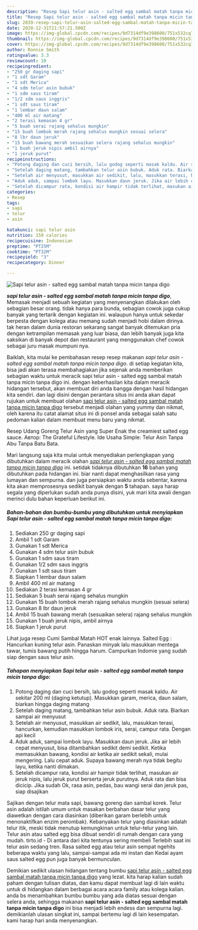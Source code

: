 ```yaml
---
description: "Resep Sapi telur asin - salted egg sambal matah tanpa micin tanpa digo, Enak Banget"
title: "Resep Sapi telur asin - salted egg sambal matah tanpa micin tanpa digo, Enak Banget"
slug: 2839-resep-sapi-telur-asin-salted-egg-sambal-matah-tanpa-micin-tanpa-digo-enak-banget
date: 2020-12-31T21:57:21.500Z
image: https://img-global.cpcdn.com/recipes/9d7314df9e398600/751x532cq70/sapi-telur-asin-salted-egg-sambal-matah-tanpa-micin-tanpa-digo-foto-resep-utama.jpg
thumbnail: https://img-global.cpcdn.com/recipes/9d7314df9e398600/751x532cq70/sapi-telur-asin-salted-egg-sambal-matah-tanpa-micin-tanpa-digo-foto-resep-utama.jpg
cover: https://img-global.cpcdn.com/recipes/9d7314df9e398600/751x532cq70/sapi-telur-asin-salted-egg-sambal-matah-tanpa-micin-tanpa-digo-foto-resep-utama.jpg
author: Ronnie Smith
ratingvalue: 3.3
reviewcount: 10
recipeingredient:
- "250 gr daging sapi"
- "1 sdt Garam"
- "1 sdt Merica"
- "4 sdm telur asin bubuk"
- "1 sdm saus tiram"
- "1/2 sdm saus inggris"
- "1 sdt saus tiram"
- "1 lembar daun salam"
- "400 ml air matang"
- "2 terasi kemasan 4 gr"
- "5 buah serai rajang sehalus mungkin"
- "15 buah lombok merah rajang sehalus mungkin sesuai selera"
- "8 lbr daun jeruk"
- "15 buah bawang merah sesuaikan selera rajang sehalus mungkin"
- "1 buah jeruk nipis ambil airnya"
- "1 jeruk purut"
recipeinstructions:
- "Potong daging dan cuci bersih, lalu godog seperti masak kaldu. Air sekitar 200 ml (daging ketutup). Masukkan garam, merica, daun salam, biarkan hingga daging matang"
- "Setelah daging matang, tambahkan telur asin bubuk. Aduk rata. Biarkan sampai air menyusut"
- "Setelah air menyusut, masukkan air sedikit, lalu, masukkan terasi, hancurkan, kemudian masukkan lombok iris, serai, campur rata. Dengan api kecil"
- "Aduk aduk, sampai lombok layu. Masukkan daun jeruk. Jika air lebih cepat menyusut, bisa ditambahkan sedikit demi sedikit. Ketika memasukkan bawang, kondisi air ketika air sedikit sekali, mulai mengering. Lalu cepat aduk. Supaya bawang merah nya tidak begitu layu, ketika nanti dimakan."
- "Setelah dicampur rata, kondisi air hampir tidak terlihat, masukan air jeruk nipis, lalu jeruk purut berserta jeruk purutnya. Aduk rata dan bisa dicicip. Jika sudah Ok, rasa asin, pedas, bau wangi serai dan jeruk pas, siap disajikan"
categories:
- Resep
tags:
- sapi
- telur
- asin

katakunci: sapi telur asin 
nutrition: 159 calories
recipecuisine: Indonesian
preptime: "PT25M"
cooktime: "PT32M"
recipeyield: "3"
recipecategory: Dinner

---
```



![Sapi telur asin - salted egg sambal matah tanpa micin tanpa digo](https://img-global.cpcdn.com/recipes/9d7314df9e398600/751x532cq70/sapi-telur-asin-salted-egg-sambal-matah-tanpa-micin-tanpa-digo-foto-resep-utama.jpg)

<b><i>sapi telur asin - salted egg sambal matah tanpa micin tanpa digo</i></b>, Memasak menjadi sebuah kegiatan yang menyenangkan dilakukan oleh sebagian besar orang. tidak hanya para bunda, sebagian cowok juga cukup banyak yang tertarik dengan kegiatan ini. walaupun hanya untuk sekedar berpesta dengan kolega atau memang sudah menjadi hobi dalam dirinya. tak heran dalam dunia restoran sekarang sangat banyak ditemukan pria dengan ketrampilan memasak yang luar biasa, dan lebih banyak juga kita saksikan di banyak depot dan restaurant yang menggunakan chef cowok sebagai juru masak mumpuni nya.

Baiklah, kita mulai ke pembahasan resep resep makanan <i>sapi telur asin - salted egg sambal matah tanpa micin tanpa digo</i>. di setiap kegiatan kita, bisa jadi akan terasa membahagiakan jika sejenak anda memberikan sebagian waktu untuk meracik sapi telur asin - salted egg sambal matah tanpa micin tanpa digo ini. dengan keberhasilan kita dalam meracik hidangan tersebut, akan membuat diri anda bangga dengan hasil hidangan kita sendiri. dan lagi disini dengan perantara situs ini anda akan dapat rujukan untuk membuat olahan <u>sapi telur asin - salted egg sambal matah tanpa micin tanpa digo</u> tersebut menjadi olahan yang yummy dan nikmat, oleh karena itu catat alamat situs ini di ponsel anda sebagai salah satu pedoman kalian dalam membuat menu baru yang nikmat.

Resep Udang Goreng Telur Asin yang Super Enak the creamiest salted egg sauce. Автор: The Grateful Lifestyle. Ide Usaha Simple: Telur Asin Tanpa Abu Tanpa Batu Bata.


Mari langsung saja kita mulai untuk menyediakan perlengkapan yang dibutuhkan dalam meracik olahan <u><i>sapi telur asin - salted egg sambal matah tanpa micin tanpa digo</i></u> ini. setidak tidaknya dibutuhkan <b>16</b> bahan yang dibutuhkan pada hidangan ini. biar nanti dapat menghasilkan rasa yang lumayan dan sempurna. dan juga persiapkan waktu anda sebentar, karena kita akan memprosesnya sedikit banyak dengan <b>5</b> tahapan. saya harap segala yang diperlukan sudah anda punya disini, yuk mari kita awali dengan merinci dulu bahan keperluan berikut ini.

<!--inarticleads1-->

##### Bahan-bahan dan bumbu-bumbu yang dibutuhkan untuk menyiapkan Sapi telur asin - salted egg sambal matah tanpa micin tanpa digo:

1. Sediakan 250 gr daging sapi
1. Ambil 1 sdt Garam
1. Gunakan 1 sdt Merica
1. Gunakan 4 sdm telur asin bubuk
1. Gunakan 1 sdm saus tiram
1. Gunakan 1/2 sdm saus inggris
1. Gunakan 1 sdt saus tiram
1. Siapkan 1 lembar daun salam
1. Ambil 400 ml air matang
1. Sediakan 2 terasi kemasan 4 gr
1. Sediakan 5 buah serai rajang sehalus mungkin
1. Gunakan 15 buah lombok merah rajang sehalus mungkin (sesuai selera)
1. Gunakan 8 lbr daun jeruk
1. Ambil 15 buah bawang merah (sesuaikan selera) rajang sehalus mungkin
1. Gunakan 1 buah jeruk nipis, ambil airnya
1. Siapkan 1 jeruk purut


Lihat juga resep Cumi Sambal Matah HOT enak lainnya. Salted Egg : Hancurkan kuning telur asin. Panaskan minyak lalu masukkan mentega tawar, tumis bawang putih hingga harum. Campurkan Indomie yang sudah siap dengan saus telur asin. 

<!--inarticleads2-->

##### Tahapan menyiapkan Sapi telur asin - salted egg sambal matah tanpa micin tanpa digo:

1. Potong daging dan cuci bersih, lalu godog seperti masak kaldu. Air sekitar 200 ml (daging ketutup). Masukkan garam, merica, daun salam, biarkan hingga daging matang
1. Setelah daging matang, tambahkan telur asin bubuk. Aduk rata. Biarkan sampai air menyusut
1. Setelah air menyusut, masukkan air sedikit, lalu, masukkan terasi, hancurkan, kemudian masukkan lombok iris, serai, campur rata. Dengan api kecil
1. Aduk aduk, sampai lombok layu. Masukkan daun jeruk. Jika air lebih cepat menyusut, bisa ditambahkan sedikit demi sedikit. Ketika memasukkan bawang, kondisi air ketika air sedikit sekali, mulai mengering. Lalu cepat aduk. Supaya bawang merah nya tidak begitu layu, ketika nanti dimakan.
1. Setelah dicampur rata, kondisi air hampir tidak terlihat, masukan air jeruk nipis, lalu jeruk purut berserta jeruk purutnya. Aduk rata dan bisa dicicip. Jika sudah Ok, rasa asin, pedas, bau wangi serai dan jeruk pas, siap disajikan


Sajikan dengan telur mata sapi, bawang goreng dan sambal korek. Telur asin adalah istilah umum untuk masakan berbahan dasar telur yang diawetkan dengan cara diasinkan (diberikan garam berlebih untuk menonaktifkan enzim perombak). Kebanyakan telur yang diasinkan adalah telur itik, meski tidak menutup kemungkinan untuk telur-telur yang lain. Telur asin atau salted egg bisa dibuat sendiri di rumah dengan cara yang mudah. tirto.id - Di antara dari kita tentunya sering membeli Terlebih saat ini telur asin sedang tren. Rasa salted egg atau telur asin sempat ngehits beberapa waktu yang lalu, sampai-sampai ada mi instan dan Kedai ayam saus salted egg pun juga banyak bermunculan. 

Demikian sedikit ulasan hidangan tentang bumbu <u>sapi telur asin - salted egg sambal matah tanpa micin tanpa digo</u> yang lezat. kita harap kalian sudah paham dengan tulisan diatas, dan kamu dapat membuat lagi di lain waktu untuk di hidangkan dalam berbagai acara acara family atau kolega kalian. anda bs menambahkan bumbu bumbu yang ada diatas sesuai dengan selera anda, sehingga makanan <b>sapi telur asin - salted egg sambal matah tanpa micin tanpa digo</b> ini bisa menjadi lebih endess dan sempurna lagi. demikianlah ulasan singkat ini, sampai bertemu lagi di lain kesempatan. kami harap hari anda menyenangkan.

